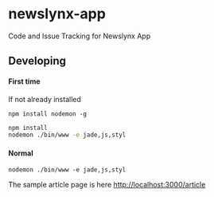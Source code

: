 newslynx-app
============

Code and Issue Tracking for Newslynx App


## Developing

#### First time

If not already installed

`npm install nodemon -g`

````bash
npm install
nodemon ./bin/www -e jade,js,styl
````

#### Normal

````
nodemon ./bin/www -e jade,js,styl
````

The sample article page is here <http://localhost:3000/article>
